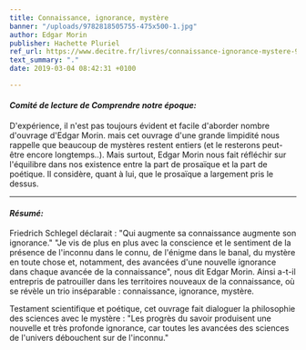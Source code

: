 ```yaml
---
title: Connaissance, ignorance, mystère
banner: "/uploads/9782818505755-475x500-1.jpg"
author: Edgar Morin
publisher: Hachette Pluriel
ref_url: https://www.decitre.fr/livres/connaissance-ignorance-mystere-9782818505755.html
text_summary: "."
date: 2019-03-04 08:42:31 +0100

---
```

#### **_Comité de lecture de Comprendre notre époque:_**

D'expérience, il n'est pas toujours évident et facile d'aborder nombre d'ouvrage d'Edgar Morin. mais cet ouvrage d'une grande limpidité nous rappelle que beaucoup de mystères restent entiers (et le resterons peut-être encore longtemps..). Mais surtout, Edgar Morin nous fait réfléchir sur l'équilibre dans nos existence entre la part de prosaïque et la part de poétique. Il considère, quant à lui, que le prosaïque a largement pris le dessus.

***

#### **_Résumé:_**

Friedrich Schlegel déclarait : "Qui augmente sa connaissance augmente son ignorance." "Je vis de plus en plus avec la conscience et le sentiment de la présence de l'inconnu dans le connu, de l'énigme dans le banal, du mystère en toute chose et, notamment, des avancées d'une nouvelle ignorance dans chaque avancée de la connaissance", nous dit Edgar Morin. Ainsi a-t-il entrepris de patrouiller dans les territoires nouveaux de la connaissance, où se révèle un trio inséparable : connaissance, ignorance, mystère.

Testament scientifique et poétique, cet ouvrage fait dialoguer la philosophie des sciences avec le mystère : "Les progrès du savoir produisent une nouvelle et très profonde ignorance, car toutes les avancées des sciences de l'univers débouchent sur de l'inconnu."